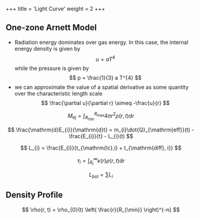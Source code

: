 +++
title = 'Light Curve'
weight = 2
+++

## One-zone Arnett Model

- Radiation energy dominates over gas energy. In this case, the internal energy density is given by
$$
u = a T^{4}
$$
while the pressure is given by
$$
p = \frac{1}{3} a T^{4}
$$
- we can approximate the value of a spatial derivative as some quantity over the characteristic length scale
$$
\frac{\partial u}{\partial r} \simeq -\frac{u}{r}
$$


$$
M_{\mathrm{ej}} = \int_{R_{\min}}^{R_{\max}} 4\pi r^{2} \rho(r, t) \mathrm{d}{r}
$$


$$
\frac{\mathrm{d}E_{i}}{\mathrm{d}t} = m_{i}\dot{Q}_{\mathrm{eff}}(t) -\frac{E_{i}}{t} - L_{i}(t)
$$


$$
L_{i} = \frac{E_{i}}{t_{\mathrm{lc},i} + t_{\mathrm{diff}, i}}
$$

$$
\tau_{i} = \int_{R_{i}}^{\infty} \kappa(r)\rho(r, t) \mathrm{d}r
$$


$$
L_{bol} = \sum L_{i}
$$



## Density Profile

$$
\rho(r, t) = \rho_{0}(t) \left( \frac{r}{R_{\min}} \right)^{-n}
$$